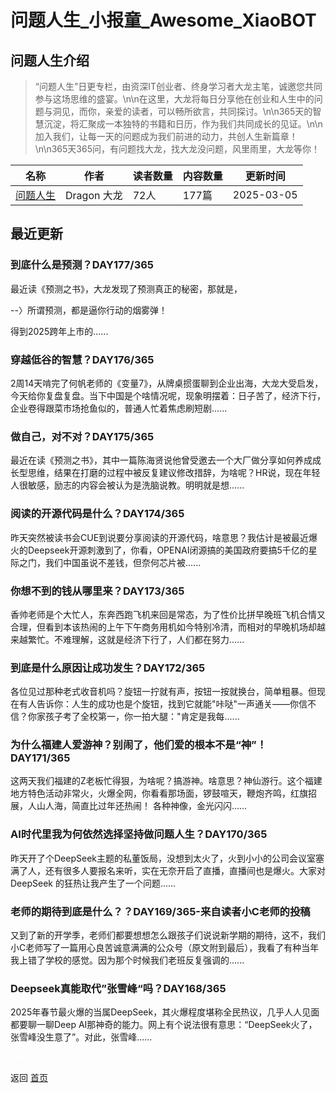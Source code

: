 # 问题人生_小报童_Awesome_XiaoBOT

## 问题人生介绍
> “问题人生”日更专栏，由资深IT创业者、终身学习者大龙主笔，诚邀您共同参与这场思维的盛宴。\n\n在这里，大龙将每日分享他在创业和人生中的问题与洞见，而你，亲爱的读者，可以畅所欲言，共同探讨。\n\n365天的智慧沉淀，将汇聚成一本独特的书籍和日历，作为我们共同成长的见证。\n\n加入我们，让每一天的问题成为我们前进的动力，共创人生新篇章！\n\n365天365问，有问题找大龙，找大龙没问题，风里雨里，大龙等你！  
  


|名称|作者|读者数量|内容数量|更新时间|
|---|---|---|---|---|
|[问题人生](https://xiaobot.net/p/goldenwordstime?refer=0b133df9-27dc-423b-8101-639049001c13)|Dragon 大龙|72人|177篇|2025-03-05|

## 最近更新
### 到底什么是预测？DAY177/365

最近读《预测之书》，大龙发现了预测真正的秘密，那就是，



\--〉所谓预测，都是逼你行动的烟雾弹！



得到2025跨年上市的......

### 穿越低谷的智慧？DAY176/365

2周14天啃完了何帆老师的《变量7》，从牌桌掼蛋聊到企业出海，大龙大受启发，今天给你复盘复盘。当下中国是个啥情况呢，现象明摆着：日子苦了，经济下行，企业卷得跟菜市场抢鱼似的，普通人忙着焦虑刷短剧......

### 做自己，对不对？DAY175/365

最近在读《预测之书》，其中一篇陈海贤说他曾受邀去一个大厂做分享如何养成成长型思维，结果在打磨的过程中被反复建议修改措辞，为啥呢？HR说，现在年轻人很敏感，励志的内容会被认为是洗脑说教。明明就是想......

### 阅读的开源代码是什么？DAY174/365

昨天突然被读书会CUE到说要分享阅读的开源代码，啥意思？我估计是被最近爆火的Deepseek开源刺激到了，你看，OPENAI闭源搞的美国政府要搞5千亿的星际之门，我们中国虽说不差钱，但奈何芯片被......

### 你想不到的钱从哪里来？DAY173/365

香帅老师是个大忙人，东奔西跑飞机来回是常态，为了性价比拼早晚班飞机合情又合理，但看到本该热闹的上午下午商务用机如今特别冷清，而相对的早晚机场却越来越繁忙。不难理解，这就是经济下行了，人们都在努力......

### 到底是什么原因让成功发生？DAY172/365

各位见过那种老式收音机吗？旋钮一拧就有声，按钮一按就换台，简单粗暴。但现在有人告诉你：人生的成功也是个旋钮，找到它就能"咔哒"一声通关——你信不信？你家孩子考了全校第一，你一拍大腿："肯定是我每......

### 为什么福建人爱游神？别闹了，他们爱的根本不是“神”！DAY171/365

这两天我们福建的Z老板忙得狠，为啥呢？搞游神。啥意思？神仙游行。这个福建地方特色活动非常火，火爆全网，你看看那场面，锣鼓喧天，鞭炮齐鸣，红旗招展，人山人海，简直比过年还热闹！
各种神像，金光闪闪......

### AI时代里我为何依然选择坚持做问题人生？DAY170/365

昨天开了个DeepSeek主题的私董饭局，没想到太火了，火到小小的公司会议室塞满了人，还有很多人要报名来听，实在无奈开启了直播，直播间也是爆火。大家对
DeepSeek 的狂热让我产生了一个问题......

### 老师的期待到底是什么？？DAY169/365-来自读者小C老师的投稿

又到了新的开学季，老师们都要想想怎么跟孩子们说说新学期的期待，这不，我们小C老师写了一篇用心良苦诚意满满的公众号（原文附到最后），我看了有种当年我上错了学校的感觉。因为那个时候我们老班反复强调的......

### Deepseek真能取代”张雪峰“吗？DAY168/365

2025年春节最火爆的当属DeepSeek，其火爆程度堪称全民热议，几乎人人见面都要聊一聊Deep
AI那神奇的能力。网上有个说法很有意思：“DeepSeek火了，张雪峰没生意了”。对此，张雪峰......


<a href="https://github.com/Reno9527/awesome-xiaobot" style="color: white; text-decoration: none;">awesome-xiaobot</a>

返回 [首页](../README.md)
